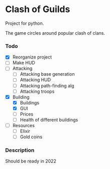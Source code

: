 # Clash of Guilds

Project for python.

The game circles around popular clash of clans.

### Todo
- [X] Reorganize project
- [ ] Make HUD
- [ ] Attacking
  - [ ] Attacking base generation 
  - [ ] Attacking HUD
  - [ ] Attacking path-finding alg
  - [ ] Attacking troops
- [X] Building
  - [X] Buildings
  - [X] GUI
  - [ ] Prices
  - [ ] Health of different buildings
- [ ] Resources
  - [ ] Elixir
  - [ ] Gold coins  

### Description

Should be ready in 2022
